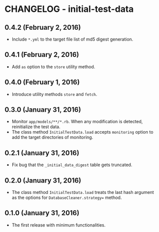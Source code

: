 # CHANGELOG - initial-test-data

## 0.4.2 (February 2, 2016)

* Include `*.yml` to the target file list of md5 digest generation.

## 0.4.1 (February 2, 2016)

* Add `as` option to the `store` utility method.

## 0.4.0 (February 1, 2016)

* Introduce utility methods `store` and `fetch`.

## 0.3.0 (January 31, 2016)

* Monitor `app/models/**/*.rb`. When any modification is detected,
reinitialize the test data.
* The class method `InitialTestData.load` accepts `monitoring` option
to add the target directories of monitoring.

## 0.2.1 (January 31, 2016)

* Fix bug that the `_initial_data_digest` table gets truncated.

## 0.2.0 (January 31, 2016)

* The class method `InitialTestData.load` treats the last hash argument
as the options for `DatabaseCleaner.strategy=` method.

## 0.1.0 (January 31, 2016)

* The first release with minimum functionalities.
